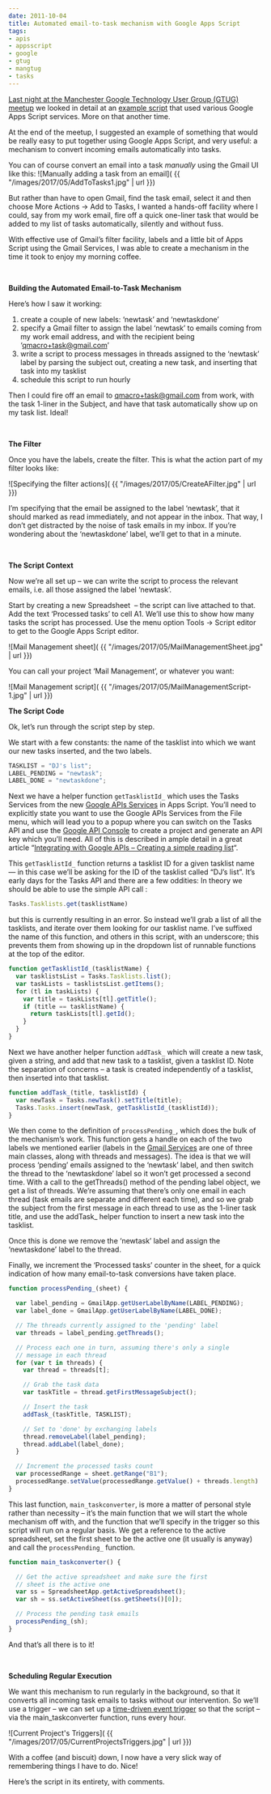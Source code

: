 ```yaml
---
date: 2011-10-04
title: Automated email-to-task mechanism with Google Apps Script
tags:
- apis
- appsscript
- google
- gtug
- mangtug
- tasks
---
```



[Last night at the Manchester Google Technology User Group (GTUG) meetup](http://madlab.org.uk/content/manchester-google-technology-user-group-13/) we looked in detail at an [example script](https://plus.google.com/110526626182299357893/posts/CetQyVtLKy8) that used various Google Apps Script services. More on that another time.

At the end of the meetup, I suggested an example of something that would be really easy to put together using Google Apps Script, and very useful: a mechanism to convert incoming emails automatically into tasks.

You can of course convert an email into a task *manually* using the Gmail UI like this:
![Manually adding a task from an email]( {{ "/images/2017/05/AddToTasks1.jpg" | url }})

But rather than have to open Gmail, find the task email, select it and then choose More Actions -> Add to Tasks, I wanted a hands-off facility where I could, say from my work email, fire off a quick one-liner task that would be added to my list of tasks automatically, silently and without fuss.

With effective use of Gmail’s filter facility, labels and a little bit of Apps Script using the Gmail Services, I was able to create a mechanism in the time it took to enjoy my morning coffee.

 

**Building the Automated Email-to-Task Mechanism**

Here’s how I saw it working:

1. create a couple of new labels: ‘newtask’ and ‘newtaskdone’
2. specify a Gmail filter to assign the label ‘newtask’ to emails coming from my work email address, and with the recipient being ‘qmacro+task@gmail.com’
3. write a script to process messages in threads assigned to the ‘newtask’ label by parsing the subject out, creating a new task, and inserting that task into my tasklist
4. schedule this script to run hourly

Then I could fire off an email to qmacro+task@gmail.com from work, with the task 1-liner in the Subject, and have that task automatically show up on my task list. Ideal!

 

**The Filter**

Once you have the labels, create the filter. This is what the action part of my filter looks like:

![Specifying the filter actions]( {{ "/images/2017/05/CreateAFilter.jpg" | url }})

I’m specifying that the email be assigned to the label ‘newtask’, that it should marked as read immediately, and not appear in the inbox. That way, I don’t get distracted by the noise of task emails in my inbox. If you’re wondering about the ‘newtaskdone’ label, we’ll get to that in a minute.

 

**The Script Context**

Now we’re all set up – we can write the script to process the relevant emails, i.e. all those assigned the label ‘newtask’.

Start by creating a new Spreadsheet  – the script can live attached to that. Add the text ‘Processed tasks’ to cell A1. We’ll use this to show how many tasks the script has processed. Use the menu option Tools -> Script editor to get to the Google Apps Script editor.

![Mail Management sheet]( {{ "/images/2017/05/MailManagementSheet.jpg" | url }})

You can call your project ‘Mail Management’, or whatever you want:

![Mail Management script]( {{ "/images/2017/05/MailManagementScript-1.jpg" | url }})


**The Script Code**

Ok, let’s run through the script step by step.

We start with a few constants: the name of the tasklist into which we want our new tasks inserted, and the two labels.

```javascript
TASKLIST = "DJ's list";
LABEL_PENDING = "newtask";
LABEL_DONE = "newtaskdone";
```

Next we have a helper function `getTasklistId_` which uses the Tasks Services from the new [Google APIs Services](http://code.google.com/googleapps/appsscript/googleapisservices.html) in Apps Script. You’ll need to explicitly state you want to use the Google APIs Services from the File menu, which will lead you to a popup where you can switch on the Tasks API and use the [Google API Console](http://code.google.com/apis/console-help/) to create a project and generate an API key which you’ll need. All of this is described in ample detail in a great article “[Integrating with Google APIs – Creating a simple reading list](http://code.google.com/googleapps/appsscript/articles/google_apis_reading_list.html)“.

This `getTasklistId_` function returns a tasklist ID for a given tasklist name — in this case we’ll be asking for the ID of the tasklist called “DJ’s list”. It’s early days for the Tasks API and there are a few oddities: In theory we should be able to use the simple API call :

```javascript
Tasks.Tasklists.get(tasklistName)
```

but this is currently resulting in an error. So instead we’ll grab a list of all the tasklists, and iterate over them looking for our tasklist name. I’ve suffixed the name of this function, and others in this script, with an underscore; this prevents them from showing up in the dropdown list of runnable functions at the top of the editor.

```javascript
function getTasklistId_(tasklistName) {
  var tasklistsList = Tasks.Tasklists.list();
  var taskLists = tasklistsList.getItems();
  for (tl in taskLists) {
    var title = taskLists[tl].getTitle();
    if (title == tasklistName) {
      return taskLists[tl].getId();
    }
  }
}
```

Next we have another helper function `addTask_` which will create a new task, given a string, and add that new task to a tasklist, given a tasklist ID. Note the separation of concerns – a task is created independently of a tasklist, then inserted into that tasklist.

```javascript
function addTask_(title, tasklistId) {
  var newTask = Tasks.newTask().setTitle(title);
  Tasks.Tasks.insert(newTask, getTasklistId_(tasklistId));
}
```

We then come to the definition of `processPending_`, which does the bulk of the mechanism’s work. This function gets a handle on each of the two labels we mentioned earlier (labels in the [Gmail Services](http://code.google.com/googleapps/appsscript/service_gmail.html) are one of three main classes, along with threads and messages). The idea is that we will process ‘pending’ emails assigned to the ‘newtask’ label, and then switch the thread to the ‘newtaskdone’ label so it won’t get processed a second time. With a call to the getThreads() method of the pending label object, we get a list of threads. We’re assuming that there’s only one email in each thread (task emails are separate and different each time), and so we grab the subject from the first message in each thread to use as the 1-liner task title, and use the addTask_ helper function to insert a new task into the tasklist.

Once this is done we remove the ‘newtask’ label and assign the ‘newtaskdone’ label to the thread.

Finally, we increment the ‘Processed tasks’ counter in the sheet, for a quick indication of how many email-to-task conversions have taken place.

```javascript
function processPending_(sheet) {

  var label_pending = GmailApp.getUserLabelByName(LABEL_PENDING);
  var label_done = GmailApp.getUserLabelByName(LABEL_DONE);

  // The threads currently assigned to the 'pending' label
  var threads = label_pending.getThreads();

  // Process each one in turn, assuming there's only a single
  // message in each thread
  for (var t in threads) {
    var thread = threads[t];

    // Grab the task data
    var taskTitle = thread.getFirstMessageSubject();

    // Insert the task
    addTask_(taskTitle, TASKLIST);

    // Set to 'done' by exchanging labels
    thread.removeLabel(label_pending);
    thread.addLabel(label_done);
  }

  // Increment the processed tasks count
  var processedRange = sheet.getRange("B1");
  processedRange.setValue(processedRange.getValue() + threads.length)
}
```

This last function, `main_taskconverter`, is more a matter of personal style rather than necessity – it’s the main function that we will start the whole mechanism off with, and the function that we’ll specify in the trigger so this script will run on a regular basis. We get a reference to the active spreadsheet, set the first sheet to be the active one (it usually is anyway) and call the `processPending_` function.

```javascript
function main_taskconverter() {

  // Get the active spreadsheet and make sure the first
  // sheet is the active one
  var ss = SpreadsheetApp.getActiveSpreadsheet();
  var sh = ss.setActiveSheet(ss.getSheets()[0]);

  // Process the pending task emails
  processPending_(sh);
}
```

And that’s all there is to it!

 

**Scheduling Regular Execution**

We want this mechanism to run regularly in the background, so that it converts all incoming task emails to tasks without our intervention. So we’ll use a trigger – we can set up a [time-driven event trigger](http://code.google.com/googleapps/appsscript/guide_events.html) so that the script – via the main_taskconverter function, runs every hour.

![Current Project's Triggers]( {{ "/images/2017/05/CurrentProjectsTriggers.jpg" | url }})

With a coffee (and biscuit) down, I now have a very slick way of remembering things I have to do. Nice!

Here’s the script in its entirety, with comments.

<script src="https://gist.github.com/qmacro/821cdbd498fe772447165ad95a4cc470.js"></script>
